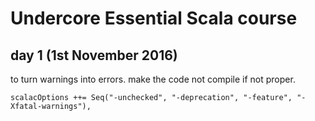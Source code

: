 # Undercore Essential Scala course

## day 1 (1st November 2016)

to turn warnings into errors. make the code not compile if not proper.

```scalacOptions ++= Seq("-unchecked", "-deprecation", "-feature", "-Xfatal-warnings"),```



